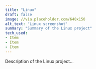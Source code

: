 ```yaml
---
title: "Linux"
draft: false
image: //via.placeholder.com/640x150
alt_text: "Linux screenshot"
summary: "Summary of the Linux project"
tech_used:
- Item
- Item
- Item
---
```


Description of the Linux project...

